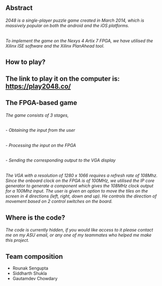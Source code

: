 ## Abstract 
###### 2048 is a single-player puzzle game created in March 2014, which is massively popular on both the android and the iOS platforms.
###### To implement the game on the Nexys 4 Artix 7 FPGA, we have utilised the Xilinx ISE software and the Xilinx PlanAhead tool.

## How to play?
## The link to play it on the computer is: https://play2048.co/

## The FPGA-based game
###### The game consists of 3 stages,
###### - Obtaining the input from the user
###### - Processing the input on the FPGA
###### - Sending the corresponding output to the VGA display
###### The VGA with a resolution of 1280 x 1066 requires a refresh rate of 108Mhz. Since the onboard clock on the FPGA is of 100MHz, we utilised the IP core generator to generate a component which gives the 108MHz clock output for a 100Mhz input. The user is given an option to move the tiles on the screen in 4 directions (left, right, down and up). He controls the direction of movement based on 2 control switches on the board. 

## Where is the code?
###### The code is currently hidden, if you would like access to it please contact me on my ASU email, or any one of my teammates who helped me make this project. 

## Team composition 

- Rounak Sengupta
- Siddharth Shukla
- Gautamdev Chowdary
